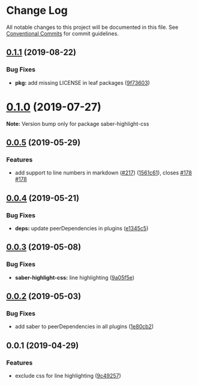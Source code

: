 # Change Log

All notable changes to this project will be documented in this file.
See [Conventional Commits](https://conventionalcommits.org) for commit guidelines.

## [0.1.1](https://github.com/saberland/saber/compare/saber-highlight-css@0.1.0...saber-highlight-css@0.1.1) (2019-08-22)

### Bug Fixes

- **pkg:** add missing LICENSE in leaf packages ([9f73603](https://github.com/saberland/saber/commit/9f73603))

# [0.1.0](https://github.com/saberland/saber/compare/saber-highlight-css@0.0.5...saber-highlight-css@0.1.0) (2019-07-27)

**Note:** Version bump only for package saber-highlight-css

## [0.0.5](https://github.com/saberland/saber/compare/saber-highlight-css@0.0.4...saber-highlight-css@0.0.5) (2019-05-29)

### Features

- add support to line numbers in markdown ([#217](https://github.com/saberland/saber/issues/217)) ([1561c61](https://github.com/saberland/saber/commit/1561c61)), closes [#178](https://github.com/saberland/saber/issues/178) [#178](https://github.com/saberland/saber/issues/178)

## [0.0.4](https://github.com/egoist/saber/compare/saber-highlight-css@0.0.3...saber-highlight-css@0.0.4) (2019-05-21)

### Bug Fixes

- **deps:** update peerDependencies in plugins ([e1345c5](https://github.com/egoist/saber/commit/e1345c5))

## [0.0.3](https://github.com/egoist/saber/compare/saber-highlight-css@0.0.2...saber-highlight-css@0.0.3) (2019-05-08)

### Bug Fixes

- **saber-highlight-css:** line highlighting ([9a05f5e](https://github.com/egoist/saber/commit/9a05f5e))

## [0.0.2](https://github.com/egoist/saber/compare/saber-highlight-css@0.0.1...saber-highlight-css@0.0.2) (2019-05-03)

### Bug Fixes

- add saber to peerDependencies in all plugins ([1e80cb2](https://github.com/egoist/saber/commit/1e80cb2))

## 0.0.1 (2019-04-29)

### Features

- exclude css for line highlighting ([9c49257](https://github.com/egoist/saber/commit/9c49257))
